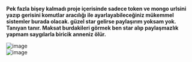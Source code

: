 **Pek fazla bişey kalmadı proje içerisinde sadece token ve mongo urlsini yazıp gerisini komutlar aracılığı ile ayarlayabileceğiniz mükemmel sistemler burada olacak. güzel star gelirse paylaşırım yoksam yok. Tanıyan tanır. Maksat burdakileri görmek ben star alıp paylaşmazlık yapmam saygılarla biricik anneniz ölür.**



![image](https://cdn.discordapp.com/attachments/1066132658620473364/1066141463022424134/image.png)<br>
![image](https://user-images.githubusercontent.com/51216503/192398398-d5f266ff-dfb8-4525-af7b-911478265d79.png)
